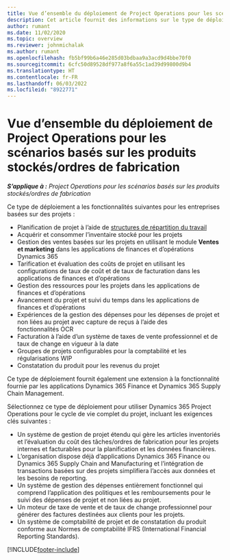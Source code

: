 ```yaml
---
title: Vue d’ensemble du déploiement de Project Operations pour les scénarios basés sur les produits stockés/ordres de fabrication
description: Cet article fournit des informations sur le type de déploiement, Project Operations pour les scénarios basés sur la production/non stockés.
author: rumant
ms.date: 11/02/2020
ms.topic: overview
ms.reviewer: johnmichalak
ms.author: rumant
ms.openlocfilehash: fb5bf99b6a46e285d03bdbaa9a3acd9d4bbe70f0
ms.sourcegitcommit: 6cfc50d89528df977a8f6a55c1ad39d99800d9b4
ms.translationtype: HT
ms.contentlocale: fr-FR
ms.lasthandoff: 06/03/2022
ms.locfileid: "8922771"
---
```

# <a name="project-operations-for-stockedproduction-based-scenarios-deployment-overview"></a>Vue d’ensemble du déploiement de Project Operations pour les scénarios basés sur les produits stockés/ordres de fabrication

_**S’applique à :** Project Operations pour les scénarios basés sur les produits stockés/ordres de fabrication_


Ce type de déploiement a les fonctionnalités suivantes pour les entreprises basées sur des projets :

- Planification de projet à l’aide de [structures de répartition du travail](work-breakdown-structures.md)
- Acquérir et consommer l’inventaire stocké pour les projets
- Gestion des ventes basées sur les projets en utilisant le module **Ventes et marketing** dans les applications de finances et d’opérations Dynamics 365
- Tarification et évaluation des coûts de projet en utilisant les configurations de taux de coût et de taux de facturation dans les applications de finances et d’opérations
- Gestion des ressources pour les projets dans les applications de finances et d’opérations
- Avancement du projet et suivi du temps dans les applications de finances et d’opérations
- Expériences de la gestion des dépenses pour les dépenses de projet et non liées au projet avec capture de reçus à l’aide des fonctionnalités OCR
- Facturation à l’aide d’un système de taxes de vente professionnel et de taux de change en vigueur à la date
- Groupes de projets configurables pour la comptabilité et les régularisations WIP
- Constatation du produit pour les revenus du projet

Ce type de déploiement fournit également une extension à la fonctionnalité fournie par les applications Dynamics 365 Finance et Dynamics 365 Supply Chain Management.

Sélectionnez ce type de déploiement pour utiliser Dynamics 365 Project Operations pour le cycle de vie complet du projet, incluant les exigences clés suivantes :

- Un système de gestion de projet étendu qui gère les articles inventoriés et l’évaluation du coût des tâches/ordres de fabrication pour les projets internes et facturables pour la planification et les données financières.
- L’organisation dispose déjà d’applications Dynamics 365 Finance ou Dynamics 365 Supply Chain and Manufacturing et l’intégration de transactions basées sur des projets simplifiera l’accès aux données et les besoins de reporting.
- Un système de gestion des dépenses entièrement fonctionnel qui comprend l’application des politiques et les remboursements pour le suivi des dépenses de projet et non liées au projet.
- Un moteur de taxe de vente et de taux de change professionnel pour générer des factures destinées aux clients pour les projets.
- Un système de comptabilité de projet et de constatation du produit conforme aux Normes de comptabilité IFRS (International Financial Reporting Standards).



[!INCLUDE[footer-include](../includes/footer-banner.md)]
